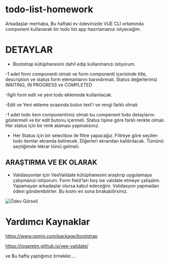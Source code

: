 # todo-list-homework

Arkadaşlar merhaba,
Bu haftaki ev ödevinizde VUE CLI ortamında component kullanarak bir todo list app hazırlamanızı istyeceğim.

# DETAYLAR
- Bootstrap kütüphanesini dahil edip kullanmanızı istiyorum.  

-1 adet form componenti olmalı ve form componenti içerisinde title, description ve status form elemanlarını barındırmalı. Status değerlerimiz WAITING, IN PROGRESS ve COMPLETED

-İlgili form edit ve yeni todo eklemede kullanılacak.

-Edit ve Yeni ekleme sırasında buton text'i ve rengi farklı olmalı

-1 adet todo item componentimiz olmalı bu compenent todo detaylarını göstermeli ve bir edit butonu içermeli. Status tipine göre farklı renkte olmalı. 
Her status için bir renk ataması yapmalısınız.

- Her Status için bir selectbox ile filtre yapacağız. Filtreye göre seçilen todo itemlar ekranda belirecek. Diğerleri ekrandan kaldırılacak. Tümünü seçtiğimde tekrar tümü gelmeli.

## ARAŞTIRMA VE EK OLARAK
- Validasyonlar için VeeValidate kütüphanesini araştırıp uygulamaya çalışmanızı istiyorum. Form field'ları boş ise validate etmeye çalışalım. Yapamayan arkadaşlar olursa kabul edeceğim. Validasyon yapmadan ödevi gönderebilirler. Bu kısmı en sona bırakabilirsiniz.


![Ödev Görseli](https://i.ibb.co/JjGsCnf/ezgif-com-video-to-gif.gif)

# Yardımcı Kaynaklar
https://www.npmjs.com/package/bootstrap

https://logaretm.github.io/vee-validate/

ve Bu hafta yaptığımız örnekler....

